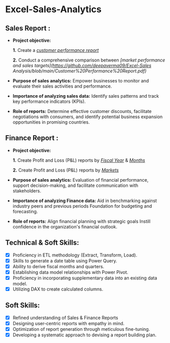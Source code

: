 # Excel-Sales-Analytics
## Sales Report :


- **Project objective:** 

    **1.** Create a _[customer performance report](https://github.com/deepaverma09/Excel-Sales_Analysis/blob/main/Customer%20Performance%20Report.pdf)_ 

    **2.** Conduct a comprehensive comparison between
  _[market performance and sales targets](https://github.com/deepaverma09/Excel-Sales Analysis/blob/main/Customer%20Performance%20Report.pdf)_

- **Purpose of sales analytics:** Empower businesses to monitor and evaluate their sales activities and performance.

- **Importance of analyzing sales data:** Identify sales patterns and track key performance indicators (KPIs).

- **Role of reports:** Determine effective customer discounts, facilitate negotiations with consumers, and identify potential business expansion opportunities in promising countries.
## Finance Report :

- **Project objective:** 

    **1.** Create Profit and Loss (P&L) reports by _[Fiscal Year](https://github.com/deepaverma09/Excel-Sales_Analysis/blob/main/P%26L%20Statement%20by%20Fiscal%20Year.pdf)_ & _[Months](https://github.com/deepaverma09/Excel-Sales_Analysis/blob/main/P%26L%20Statement%20by%20Months.pdf)_ 

   **2.** Create Profit and Loss (P&L) reports by _[Markets](https://github.com/deepaverma09/Excel-Sales_Analysis/blob/main/P%26L%20Statement%20by%20Markets.pdf)_

- **Purpose of sales analytics:** Evaluation of financial performance, support decision-making, and facilitate communication with stakeholders.

- **Importance of analyzing Finance data:** Aid in benchmarking against industry peers and previous periods Foundation for budgeting and forecasting.

- **Role of reports:** Align financial planning with strategic goals Instill confidence in the organization's financial outlook.

## Technical & Soft Skills:
- [x]	Proficiency in ETL methodology (Extract, Transform, Load).
- [x]	Skills to generate a date table using Power Query.
- [x]	Ability to derive fiscal months and quarters.
- [x]	Establishing data model relationships with Power Pivot.
- [x]	Proficiency in incorporating supplementary data into an existing data model.
- [x]	Utilizing DAX to create calculated columns.

## Soft Skills:
- [x]	Refined understanding of Sales & Finance Reports
- [x]	Designing user-centric reports with empathy in mind.
- [x]	Optimization of report generation through meticulous fine-tuning.
- [x]	Developing a systematic approach to devising a report building plan.
